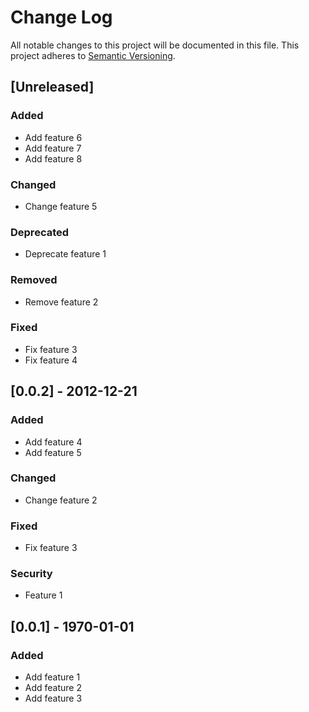 # Change Log
All notable changes to this project will be documented in this file.
This project adheres to [Semantic Versioning](http://semver.org/).

## [Unreleased]

### Added
- Add feature 6
- Add feature 7
- Add feature 8

### Changed
- Change feature 5

### Deprecated
- Deprecate feature 1

### Removed
- Remove feature 2

### Fixed
- Fix feature 3
- Fix feature 4

## [0.0.2] - 2012-12-21

### Added
- Add feature 4
- Add feature 5

### Changed
- Change feature 2

### Fixed
- Fix feature 3

### Security
- Feature 1

## [0.0.1] - 1970-01-01

### Added
- Add feature 1
- Add feature 2
- Add feature 3
